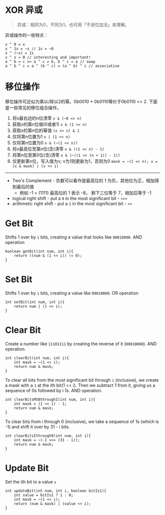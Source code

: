# XOR 异或

> 异或：相同为0，不同为1。也可用「不进位加法」来理解。

异或操作的一些特点：

    x ^ 0 = x
    x ^ 1s = ~x // 1s = ~0
    x ^ (~x) = 1s
    x ^ x = 0 // interesting and important!
    a ^ b = c => a ^ c = b, b ^ c = a // swap
    a ^ b ^ c = a ^ (b ^ c) = (a ^ b) ^ c // associative

# 移位操作

移位操作可近似为乘以/除以2的幂。0b0010 * 0b0110等价于0b0110 << 2. 下面是一些常见的移位组合操作。

1. 将x最右边的n位清零 `x & (~0 << n)`
2. 获取x的第n位值(0或者1) `x & (1 << n)`
3. 获取x的第n位的幂值 `(x >> n) & 1`
4. 仅将第n位置为1 `x | (1 << n)`
5. 仅将第n位置为0 `x & (~(1 << n))`
6. 将x最高位至第n位(含)清零 `x & ((1 << n) - 1)`
7. 将第n位至第0位(含)清零 `x & (~((1 << (n + 1)) - 1))`
8. 仅更新第n位，写入值为v; v为1则更新为1，否则为0 `mask = ~(1 << n); x = (x & mask) | (v << i)`

---

+ Two's Complement - 负数可以看作是最高位的 1 为负，其他位为正，相加得到最后的值
	+ 例如 -1 = (1111) 最高位的 1 表示 -8， 剩下三位等于 7，相加后等于 -1
+ logical right shift - put a `0` in the most significant bit - `>>>`
+ arithmetic right shift - put a `1` in the most significant bit - `>>`

# Get Bit

Shifts 1 over by `i` bits, creating a value that looks like `00010000`. AND operation

	boolean getBit(int num, int i){
		return ((num & (1 << i)) != 0);
	}

# Set Bit

Shifts 1 over by `i` bits, creating a value like `00010000`. OR operation

	int setBit(int num, int i){
		return num | (1 << i);
	}

# Clear Bit

Create a number like `11101111` by creating the reverse of it (`00010000`). AND operation.

	int clearBit(int num, int i){
		int mask = ~(1 << i);
		return num & mask;
	}

To clear all bits from the most significant bit through `i` (inclusive), we create a mask with a `1` at the ith bit(1 << i). Then we subtract 1 from it, giving us a sequence of 0s followed by i 1s. AND operation.

	int clearBitsMSBthroughI(int num, int i){
		int mask = (1 << i) - 1;
		return num & mask;
	}

To clear bits from i through 0 (inclusive), we take a sequence of 1s (which is -1) and shift it over by 31 - i bits.

	int clearBitsIthrough0(int num, int i){
		int mask = ~(-1 >>> (31 - i));
		return num & mask;
	}

# Update Bit

Set the ith bit to a value `v`

	int updateBit(int num, int i, boolean bitIs1){
		int value = bitIs1 ? 1 : 0;
		int mask = ~(1 << i);
		return (num & mask) | (value << i);
	}